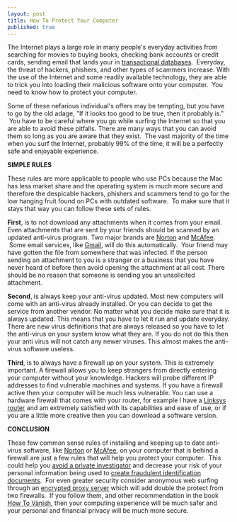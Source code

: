```yaml
---
layout: post
title: How To Protect Your Computer
published: true
---
```

<p>The Internet plays a large role in many people's everyday activities from searching for movies to buying books, checking bank accounts or credit cards, sending email that lands your in <a title="transactional databases" href="http://www.howtovanish.com/2009/11/transactional-databases-what-me-worry/" target="_blank">transactional databases</a>.  Everyday, the threat of hackers, phishers, and other types of scammers increase. With the use of the Internet and some readily available technology, they are able to trick you into loading their malicious software onto your computer.  You need to know how to protect your computer.</p>
<p>Some of these nefarious individual's offers may be tempting, but you have to go by the old adage, "If it looks too good to be true, then it probably is."  You have to be careful where you go while surfing the Internet so that you are able to avoid these pitfalls. There are many ways that you can avoid them so long as you are aware that they exist.  The vast majority of the time when you surf the Internet, probably 99% of the time, it will be a perfectly safe and enjoyable experience.</p>
<p><strong>SIMPLE RULES</strong></p>
<p>These rules are more applicable to people who use PCs because the Mac has less market share and the operating system is much more secure and therefore the despicable hackers, phishers and scammers tend to go for the low hanging fruit found on PCs with outdated software.  To make sure that it stays that way you can follow these sets of rules.</p>
<p><strong>First</strong>, is to not download any attachments when it comes from your email. Even attachments that are sent by your friends should be scanned by an updated anti-virus program. Two major brands are <a title="norton antivirus 2010" href="http://www.howtovanish.com/nortonantivirus2010" target="_blank">Norton</a> and <a title="mcafee antivirus 2010" href="http://www.howtovanish.com/mcafeeantivirus2010" target="_blank">McAfee</a>.  Some email services, like <a title="gmail" href="http://www.gmail.com" target="_blank">Gmail</a>, will do this automatically.  Your friend may have gotten the file from somewhere that was infected. If the person sending an attachment to you is a stranger or a business that you have never heard of before then avoid opening the attachment at all cost. There should be no reason that someone is sending you an unsolicited attachment.</p>
<p><strong>Second</strong>, is always keep your anti-virus updated. Most new computers will come with an anti-virus already installed. Or you can decide to get the service from another vendor. No matter what you decide make sure that it is always updated. This means that you have to let it run and update everyday. There are new virus definitions that are always released so you have to let the anti-virus on your system know what they are. If you do not do this then your anti virus will not catch any newer viruses. This almost makes the anti-virus software useless.</p>
<p><strong>Third</strong>, is to always have a firewall up on your system. This is extremely important. A firewall allows you to keep strangers from directly entering your computer without your knowledge. Hackers will probe different IP addresses to find vulnerable machines and systems. If you have a firewall active then your computer will be much less vulnerable. You can use a hardware firewall that comes with your router, for example I have a <a title="linksys router" href="http://www.howtovanish.com/linksysrouter" target="_blank">Linksys router</a> and am extremely satisfied with its capabilities and ease of use, or if you are a little more creative then you can download a software version.</p>
<p><strong>CONCLUSION</strong></p>
<p>These few common sense rules of installing and keeping up to date anti-virus software, like <a title="norton antivirus 2010" href="http://www.howtovanish.com/nortonantivirus2010" target="_blank">Norton</a> or <a title="mcafee antivirus 2010" href="http://www.howtovanish.com/mcafeeantivirus2010" target="_blank">McAfee</a>, on your computer that is behind a firewall are just a few rules that will help you protect your computer.  This could help you <a title="avoid private investigator" href="http://www.howtovanish.com/2009/08/avoid-private-investigators/" target="_blank">avoid a private investigator</a> and decrease your risk of your personal information being used to <a title="create fraudulent identification documents" href="http://www.howtovanish.com/2009/06/fraudulent-identification-documents/" target="_blank">create fraudulent identification documents</a>.  For even greater security consider anonymous web surfing through an <a title="identity cloaker" href="http://www.howtovanish.com/IdentityCloaker" target="_blank">encrypted proxy server</a> which will add double the protect from two firewalls.  If you follow them, and other recommendation in the book <a href="http://www.howtovanish.com/HTVBook">How To Vanish</a>, then your computing experience will be much safer and your personal and financial privacy will be much more secure.</p>
